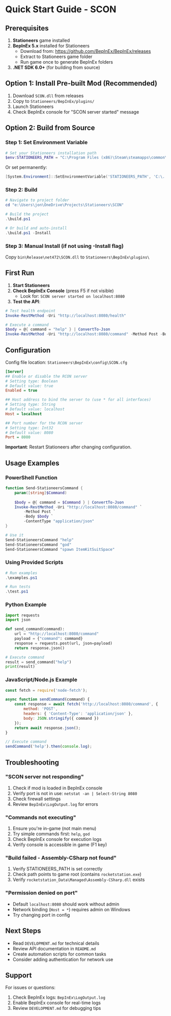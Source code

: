 # Quick Start Guide - SCON

## Prerequisites

1. **Stationeers** game installed
2. **BepInEx 5.x** installed for Stationeers
   - Download from: https://github.com/BepInEx/BepInEx/releases
   - Extract to Stationeers game folder
   - Run game once to generate BepInEx folders
3. **.NET SDK 6.0+** (for building from source)

## Option 1: Install Pre-built Mod (Recommended)

1. Download `SCON.dll` from releases
2. Copy to `Stationeers/BepInEx/plugins/`
3. Launch Stationeers
4. Check BepInEx console for "SCON server started" message

## Option 2: Build from Source

### Step 1: Set Environment Variable

```powershell
# Set your Stationeers installation path
$env:STATIONEERS_PATH = "C:\Program Files (x86)\Steam\steamapps\common\Stationeers"
```

Or set permanently:
```powershell
[System.Environment]::SetEnvironmentVariable('STATIONEERS_PATH', 'C:\...\Stationeers', 'User')
```

### Step 2: Build

```powershell
# Navigate to project folder
cd "e:\Users\jon\OneDrive\Projects\Stationeers\SCON"

# Build the project
.\build.ps1

# Or build and auto-install
.\build.ps1 -Install
```

### Step 3: Manual Install (if not using -Install flag)

Copy `bin\Release\net472\SCON.dll` to `Stationeers\BepInEx\plugins\`

## First Run

1. **Start Stationeers**
2. **Check BepInEx Console** (press F5 if not visible)
    - Look for: `SCON server started on localhost:8080`
3. **Test the API**:

```powershell
# Test health endpoint
Invoke-RestMethod -Uri "http://localhost:8080/health"

# Execute a command
$body = @{ command = "help" } | ConvertTo-Json
Invoke-RestMethod -Uri "http://localhost:8080/command" -Method Post -Body $body -ContentType "application/json"
```

## Configuration

Config file location: `Stationeers\BepInEx\config\SCON.cfg`

```ini
[Server]
## Enable or disable the RCON server
# Setting type: Boolean
# Default value: true
Enabled = true

## Host address to bind the server to (use * for all interfaces)
# Setting type: String
# Default value: localhost
Host = localhost

## Port number for the RCON server
# Setting type: Int32
# Default value: 8080
Port = 8080
```

**Important**: Restart Stationeers after changing configuration.

## Usage Examples

### PowerShell Function

```powershell
function Send-StationeersCommand {
    param([string]$Command)
    
    $body = @{ command = $Command } | ConvertTo-Json
    Invoke-RestMethod -Uri "http://localhost:8080/command" `
        -Method Post `
        -Body $body `
        -ContentType "application/json"
}

# Use it
Send-StationeersCommand "help"
Send-StationeersCommand "god"
Send-StationeersCommand "spawn ItemKitSuitSpace"
```

### Using Provided Scripts

```powershell
# Run examples
.\examples.ps1

# Run tests
.\test.ps1
```

### Python Example

```python
import requests
import json

def send_command(command):
    url = "http://localhost:8080/command"
    payload = {"command": command}
    response = requests.post(url, json=payload)
    return response.json()

# Execute command
result = send_command("help")
print(result)
```

### JavaScript/Node.js Example

```javascript
const fetch = require('node-fetch');

async function sendCommand(command) {
    const response = await fetch('http://localhost:8080/command', {
        method: 'POST',
        headers: { 'Content-Type': 'application/json' },
        body: JSON.stringify({ command })
    });
    return await response.json();
}

// Execute command
sendCommand('help').then(console.log);
```

## Troubleshooting

### "SCON server not responding"

1. Check if mod is loaded in BepInEx console
2. Verify port is not in use: `netstat -an | Select-String 8080`
3. Check firewall settings
4. Review `BepInEx\LogOutput.log` for errors

### "Commands not executing"

1. Ensure you're in-game (not main menu)
2. Try simple commands first: `help`, `god`
3. Check BepInEx console for execution logs
4. Verify console is accessible in game (F1 key)

### "Build failed - Assembly-CSharp not found"

1. Verify STATIONEERS_PATH is set correctly
2. Check path points to game root (contains `rocketstation.exe`)
3. Verify `rocketstation_Data\Managed\Assembly-CSharp.dll` exists

### "Permission denied on port"

- Default `localhost:8080` should work without admin
- Network binding (`Host = *`) requires admin on Windows
- Try changing port in config

## Next Steps

- Read `DEVELOPMENT.md` for technical details
- Review API documentation in `README.md`
- Create automation scripts for common tasks
- Consider adding authentication for network use

## Support

For issues or questions:
1. Check BepInEx logs: `BepInEx\LogOutput.log`
2. Enable BepInEx console for real-time logs
3. Review `DEVELOPMENT.md` for debugging tips
